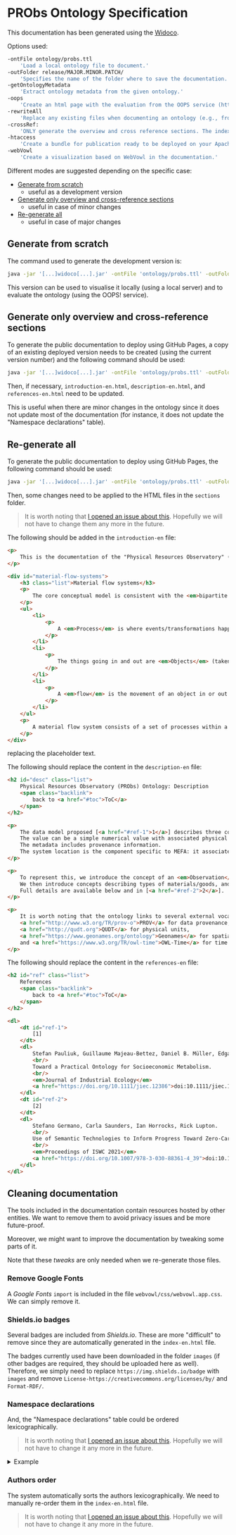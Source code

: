 # PRObs Ontology Specification

This documentation has been generated using the [Widoco](https://github.com/dgarijo/Widoco).

Options used:

```sh
-ontFile ontology/probs.ttl
    'Load a local ontology file to document.'
-outFolder release/MAJOR.MINOR.PATCH/
    'Specifies the name of the folder where to save the documentation.'
-getOntologyMetadata
    'Extract ontology metadata from the given ontology.'
-oops
    'Create an html page with the evaluation from the OOPS service (http://oops.linkeddata.es/).'
-rewriteAll
    'Replace any existing files when documenting an ontology (e.g., from a previous execution)'
-crossRef:
    'ONLY generate the overview and cross reference sections. The index document will NOT be generated. The htaccess, provenance page, etc., will not be generated unless requested by other flags. This flag is intended to be used only after a first version of the documentation exists.'
-htaccess
    'Create a bundle for publication ready to be deployed on your Apache server.'
-webVowl
    'Create a visualization based on WebVowl in the documentation.'
```

Different modes are suggested depending on the specific case:

- [Generate from scratch](#generate-from-scratch)
  - useful as a development version
- [Generate only overview and cross-reference sections](#generate-only-overview-and-cross-reference-sections)
  - useful in case of minor changes
- [Re-generate all](#re-generate-all)
  - useful in case of major changes

## Generate from scratch

The command used to generate the development version is:

```sh
java -jar '[...]widoco[...].jar' -ontFile 'ontology/probs.ttl' -outFolder 'release/' -getOntologyMetadata -oops -htaccess -webVowl
```

This version can be used to visualise it locally (using a local server) and to evaluate the ontology (using the OOPS! service).

## Generate only overview and cross-reference sections

To generate the public documentation to deploy using GitHub Pages, a copy of an existing deployed version needs to be created (using the current version number) and the following command should be used:

```sh
java -jar '[...]widoco[...].jar' -ontFile 'ontology/probs.ttl' -outFolder 'release/MAJOR.MINOR.PATCH/' -getOntologyMetadata -webVowl -crossRef -rewriteAll
```

Then, if necessary, `introduction-en.html`, `description-en.html`, and `references-en.html` need to be updated.

This is useful when there are minor changes in the ontology since it does not update most of the documentation (for instance, it does not update the "Namespace declarations" table).

## Re-generate all

To generate the public documentation to deploy using GitHub Pages, the following command should be used:

```sh
java -jar '[...]widoco[...].jar' -ontFile 'ontology/probs.ttl' -outFolder 'release/MAJOR.MINOR.PATCH/' -getOntologyMetadata -webVowl -rewriteAll
```

Then, some changes need to be applied to the HTML files in the `sections` folder.

> It is worth noting that [I opened an issue about this](https://github.com/dgarijo/Widoco/issues/604). Hopefully we will not have to change them any more in the future.

The following should be added in the `introduction-en` file:

```html
<p>
    This is the documentation of the "Physical Resources Observatory" (PRObs) ontology.
</p>

<div id="material-flow-systems">
    <h3 class="list">Material flow systems</h3>
    <p>
        The core conceptual model is consistent with the <em>bipartite directed graphs</em> described by [<a href="#ref-1">1</a>]:
    </p>
    <ul>
        <li>
            <p>
                A <em>Process</em> is where events/transformations happen.
            </p>
        </li>
        <li>
            <p>
                The things going in and out are <em>Objects</em> (taken broadly, to include goods, materials, energy, and services).
            </p>
        </li>
        <li>
            <p>
                A <em>flow</em> is the movement of an object in or out of a process.
            </p>
        </li>
    </ul>
    <p>
        A material flow system consists of a set of processes within a boundary, defined in both space and time.
    </p>
</div>
```

replacing the placeholder text.

The following should replace the content in the `description-en` file:

```html
<h2 id="desc" class="list">
    Physical Resources Observatory (PRObs) Ontology: Description
    <span class="backlink">
        back to <a href="#toc">ToC</a>
    </span>
</h2>

<p>
    The data model proposed [<a href="#ref-1">1</a>] describes three components of a data point: value, metadata, and "system location".
    The value can be a simple numerical value with associated physical units, or could account for uncertain values by defining probability distributions or bounds.
    The metadata includes provenance information.
    The system location is the component specific to MEFA: it associates the data point with its context.
</p>

<p>
    To represent this, we introduce the concept of an <em>Observation</em> to represent an individual data point and its value, linked to its system location.
    We then introduce concepts describing types of materials/goods, and how they are related.
    Full details are available below and in [<a href="#ref-2">2</a>].
</p>

<p>
    It is worth noting that the ontology links to several external vocabularies:
    <a href="http://www.w3.org/TR/prov-o">PROV</a> for data provenance,
    <a href="http://qudt.org">QUDT</a> for physical units,
    <a href="https://www.geonames.org/ontology">Geonames</a> for spatial regions,
    and <a href="https://www.w3.org/TR/owl-time">OWL-Time</a> for time.
</p>
```

The following should replace the content in the `references-en` file:

```html
<h2 id="ref" class="list">
    References
    <span class="backlink">
        back to <a href="#toc">ToC</a>
    </span>
</h2>

<dl>
    <dt id="ref-1">
        [1]
    </dt>
    <dl>
        Stefan Pauliuk, Guillaume Majeau-Bettez, Daniel B. Müller, Edgar G. Hertwich.
        <br/>
        Toward a Practical Ontology for Socioeconomic Metabolism.
        <br/>
        <em>Journal of Industrial Ecology</em>
        <a href="https://doi.org/10.1111/jiec.12386">doi:10.1111/jiec.12386</a>.
    </dl>
    <dt id="ref-2">
        [2]
    </dt>
    <dl>
        Stefano Germano, Carla Saunders, Ian Horrocks, Rick Lupton.
        <br/>
        Use of Semantic Technologies to Inform Progress Toward Zero-Carbon Economy.
        <br/>
        <em>Proceedings of ISWC 2021</em>
        <a href="https://doi.org/10.1007/978-3-030-88361-4_39">doi:10.1007/978-3-030-88361-4_39</a>.
    </dl>
</dl>
```

## Cleaning documentation

The tools included in the documentation contain resources hosted by other entities.
We want to remove them to avoid privacy issues and be more future-proof.

Moreover, we might want to improve the documentation by tweaking some parts of it.

Note that these _tweaks_ are only needed when we re-generate those files.

### Remove Google Fonts

A _Google Fonts_ `import` is included in the file `webvowl/css/webvowl.app.css`.
We can simply remove it.

### Shields.io badges

Several badges are included from _Shields.io_.
These are more "difficult" to remove since they are automatically generated in the `index-en.html` file.

The badges currently used have been downloaded in the folder `images` (if other badges are required, they should be uploaded here as well).
Therefore, we simply need to replace `https://img.shields.io/badge` with `images` and remove `License-https://creativecommons.org/licenses/by/` and `Format-RDF/`.

### Namespace declarations

And, the "Namespace declarations" table could be ordered lexicographically.

> It is worth noting that [I opened an issue about this](https://github.com/dgarijo/Widoco/issues/610). Hopefully we will not have to change it any more in the future.

<details>
  <summary>Example</summary>

```html
<div id="namespacedeclarations">
    <h3 id="ns" class="list">
        Namespace declarations
    </h3>
    <div id="ns" style="margin: auto; width:fit-content">
        <table>
            <caption>
                <a href="#ns">Table 1</a>: Namespaces used in the document
            </caption>
            <tbody>
                <tr>
                    <td><b>probs</b></td>
                    <td>&lt;http://w3id.org/probs-lab/ontology#&gt;</td>
                </tr>
                <tr>
                    <td></td>
                    <td></td>
                </tr>
                <tr>
                    <td><b>cc</b></td>
                    <td>&lt;http://creativecommons.org/ns&gt;</td>
                </tr>
                <tr>
                    <td><b>dc</b></td>
                    <td>&lt;http://purl.org/dc/elements/1.1&gt;</td>
                </tr>
                <tr>
                    <td><b>dcterms</b></td>
                    <td>&lt;http://purl.org/dc/terms&gt;</td>
                </tr>
                <tr>
                    <td><b>foaf</b></td>
                    <td>&lt;http://xmlns.com/foaf/0.1&gt;</td>
                </tr>
                <tr>
                    <td><b>gn</b></td>
                    <td>&lt;http://www.geonames.org/ontology&gt;</td>
                </tr>
                <tr>
                    <td><b>org</b></td>
                    <td>&lt;http://www.w3.org/ns/org&gt;</td>
                </tr>
                <tr>
                    <td><b>owl</b></td>
                    <td>&lt;http://www.w3.org/2002/07/owl&gt;</td>
                </tr>
                <tr>
                    <td><b>prov</b></td>
                    <td>&lt;http://www.w3.org/ns/prov&gt;</td>
                </tr>
                <tr>
                    <td><b>qudt</b></td>
                    <td>&lt;http://qudt.org/schema/qudt&gt;</td>
                </tr>
                <tr>
                    <td><b>rdf</b></td>
                    <td>&lt;http://www.w3.org/1999/02/22-rdf-syntax-ns&gt;</td>
                </tr>
                <tr>
                    <td><b>rdfs</b></td>
                    <td>&lt;http://www.w3.org/2000/01/rdf-schema&gt;</td>
                </tr>
                <tr>
                    <td><b>time</b></td>
                    <td>&lt;http://www.w3.org/2006/time&gt;</td>
                </tr>
                <tr>
                    <td><b>vann</b></td>
                    <td>&lt;http://purl.org/vocab/vann&gt;</td>
                </tr>
                <tr>
                    <td><b>xsd</b></td>
                    <td>&lt;http://www.w3.org/2001/XMLSchema&gt;</td>
                </tr>
                <tr>
                    <td><b>xml</b></td>
                    <td>&lt;http://www.w3.org/XML/1998/namespace&gt;</td>
                </tr>
            </tbody>
        </table>
    </div>
</div>
```

</details>

### Authors order

The system automatically sorts the authors lexicographically.
We need to manually re-order them in the `index-en.html` file.

> It is worth noting that [I opened an issue about this](https://github.com/dgarijo/Widoco/issues/608). Hopefully we will not have to change it any more in the future.
